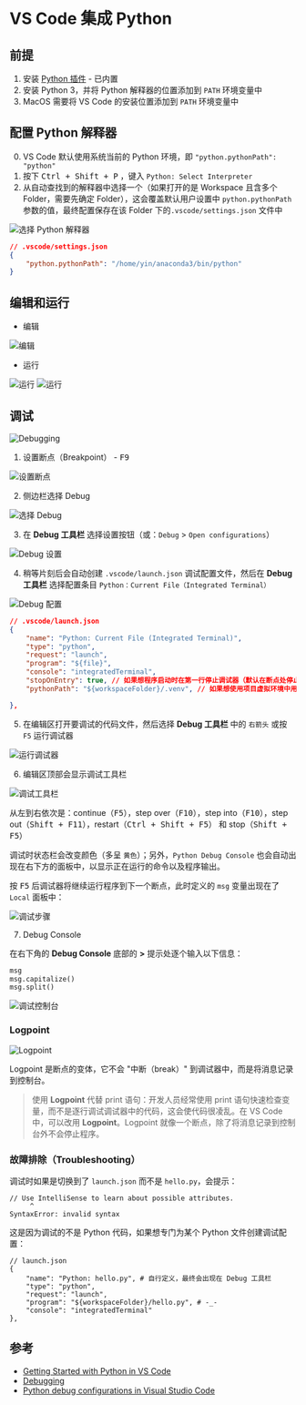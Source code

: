 # VS Code 集成 Python

## 前提

1. 安装 [Python 插件](https://marketplace.visualstudio.com/items?itemName=ms-python.python) - 已内置
2. 安装 Python 3，并将 Python 解释器的位置添加到 `PATH` 环境变量中
3. MacOS 需要将 VS Code 的安装位置添加到 `PATH` 环境变量中

## 配置 Python 解释器

0. VS Code 默认使用系统当前的 Python 环境，即 `"python.pythonPath": "python"`
1. 按下 <kbd>Ctrl + Shift + P</kbd> ，键入 `Python: Select Interpreter`
2. 从自动查找到的解释器中选择一个（如果打开的是 Workspace 且含多个 Folder，需要先确定 Folder），这会覆盖默认用户设置中 `python.pythonPath` 参数的值，最终配置保存在该 Folder 下的`.vscode/settings.json` 文件中

![选择 Python 解释器](.images/selection-interpreter.png)

```json
// .vscode/settings.json
{
    "python.pythonPath": "/home/yin/anaconda3/bin/python"
}
```

## 编辑和运行

* 编辑

![编辑](.images/edit.png)

* 运行

![运行](.images/run-start.png)
![运行](.images/run-end.png)

## 调试

![Debugging](.images/debugging.png)

1. 设置断点（Breakpoint） - <kbd>F9</kbd>

![设置断点](.images/breakpoint-set.png)

2. 侧边栏选择 Debug

![选择 Debug](.images/selection-debug.png)

3. 在 **Debug 工具栏** 选择设置按钮（或：`Debug` > `Open configurations`）

![Debug 设置](.images/debug-settings.png)

4. 稍等片刻后会自动创建 `.vscode/launch.json` 调试配置文件，然后在 **Debug 工具栏** 选择配置条目 `Python：Current File（Integrated Terminal）`

![Debug 配置](.images/debug-configurations.png)

```json
// .vscode/launch.json
{
    "name": "Python: Current File (Integrated Terminal)",
    "type": "python",
    "request": "launch",
    "program": "${file}",
    "console": "integratedTerminal",
    "stopOnEntry": true, // 如果想程序启动时在第一行停止调试器（默认在断点处停止） -- 黄箭头
    "pythonPath": "${workspaceFolder}/.venv", // 如果想使用项目虚拟环境中用于调试的解释器（默认使用 setting.json 中的配置）

},
```

5. 在编辑区打开要调试的代码文件，然后选择 **Debug 工具栏** 中的 `右箭头` 或按 `F5` 运行调试器

![运行调试器](.images/debug-step-01.png)

6. 编辑区顶部会显示调试工具栏

![调试工具栏](.images/debug-toolbar.png)

从左到右依次是：continue（<kbd>F5</kbd>），step over（<kbd>F10</kbd>），step into（<kbd>F10</kbd>），step out（<kbd>Shift + F11</kbd>），restart（<kbd>Ctrl + Shift + F5</kbd>） 和 stop（<kbd>Shift + F5</kbd>）

调试时状态栏会改变颜色（多呈 `黄色`）；另外，`Python Debug Console` 也会自动出现在右下方的面板中，以显示正在运行的命令以及程序输出。

按 <kbd>F5</kbd> 后调试器将继续运行程序到下一个断点，此时定义的 `msg` 变量出现在了 `Local` 面板中：

![调试步骤](.images/debug-step-02.png)

7. Debug Console

在右下角的 **Debug Console** 底部的 **>** 提示处逐个输入以下信息：

```python
msg
msg.capitalize()
msg.split()
```

![调试控制台](.images/debug-step-03.png)

### Logpoint

![Logpoint](.images/log-points.gif)

Logpoint 是断点的变体，它不会 "中断（break）" 到调试器中，而是将消息记录到控制台。

> 使用 **Logpoint** 代替 print 语句：开发人员经常使用 print 语句快速检查变量，而不是逐行调试调试器中的代码，这会使代码很凌乱。在 VS Code 中，可以改用 **Logpoint**。Logpoint 就像一个断点，除了将消息记录到控制台外不会停止程序。

### 故障排除（Troubleshooting）

调试时如果是切换到了 `launch.json` 而不是 `hello.py`，会提示：

```plain
// Use IntelliSense to learn about possible attributes.
     ^
SyntaxError: invalid syntax
```

这是因为调试的不是 Python 代码，如果想专门为某个 Python 文件创建调试配置：

```jons
// launch.json
{
    "name": "Python: hello.py", # 自行定义，最终会出现在 Debug 工具栏
    "type": "python",
    "request": "launch",
    "program": "${workspaceFolder}/hello.py", # -_-
    "console": "integratedTerminal"
},
```

## 参考

* [Getting Started with Python in VS Code](https://code.visualstudio.com/docs/python/python-tutorial)
* [Debugging](https://code.visualstudio.com/docs/editor/debugging#_logpoints)
* [Python debug configurations in Visual Studio Code](https://code.visualstudio.com/docs/python/debugging)
